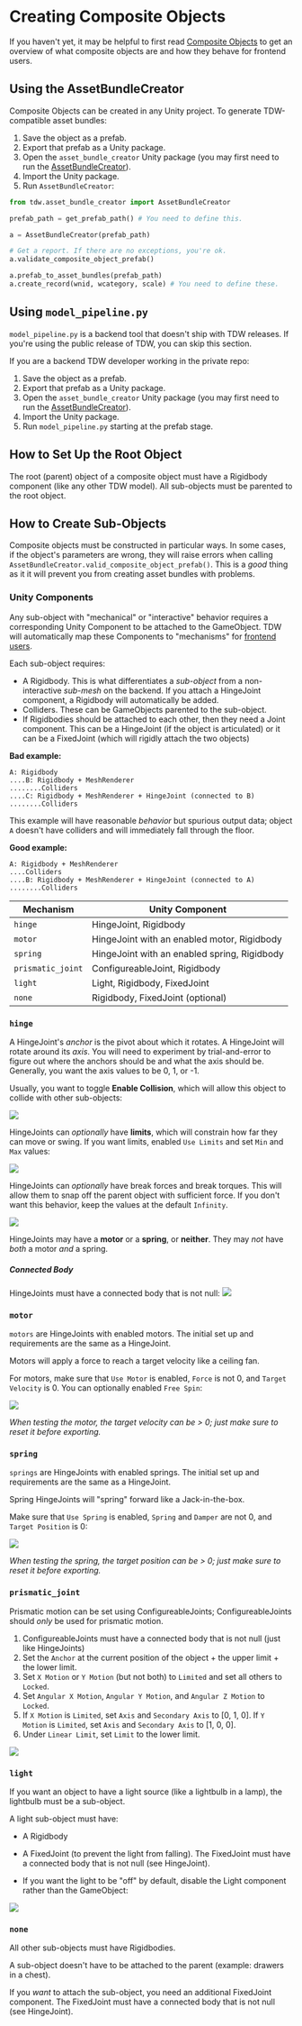 # Creating Composite Objects

If you haven't yet, it may be helpful to first read [Composite Objects](composite_objects.md) to get an overview of what composite objects are and how they behave for frontend users.

## Using the AssetBundleCreator

Composite Objects can be created in any Unity project. To generate TDW-compatible asset bundles:

1. Save the object as a prefab.
2. Export that prefab as a Unity package.
3. Open the `asset_bundle_creator` Unity package (you may first need to run the [AssetBundleCreator](../misc_frontend/add_local_object.md)).
4. Import the Unity package.
5. Run `AssetBundleCreator`: 

```python 
from tdw.asset_bundle_creator import AssetBundleCreator

prefab_path = get_prefab_path() # You need to define this.

a = AssetBundleCreator(prefab_path)

# Get a report. If there are no exceptions, you're ok.
a.validate_composite_object_prefab()

a.prefab_to_asset_bundles(prefab_path)
a.create_record(wnid, wcategory, scale) # You need to define these.
```

## Using `model_pipeline.py`

`model_pipeline.py` is a backend tool that doesn't ship with TDW releases. If you're using the public release of TDW, you can skip this section. 

If you are a backend TDW developer working in the private repo:

1. Save the object as a prefab.
2. Export that prefab as a Unity package.
3. Open the `asset_bundle_creator` Unity package (you may first need to run the [AssetBundleCreator](../misc_frontend/add_local_object.md)).
4. Import the Unity package.
5. Run `model_pipeline.py` starting at the prefab stage.

## How to Set Up the Root Object

The root (parent) object of a composite object must have a Rigidbody component (like any other TDW model). All sub-objects must be parented to the root object.

## How to Create Sub-Objects

Composite objects must be constructed in particular ways. In some cases, if the object's parameters are wrong, they will raise errors when calling `AssetBundleCreator.valid_composite_object_prefab()`. This is a _good_ thing as it it will prevent you from creating asset bundles with problems.

### Unity Components

Any sub-object with "mechanical" or "interactive" behavior requires a corresponding Unity Component to be attached to the GameObject. TDW will automatically map these Components to "mechanisms" for [frontend users](composite_objects.md).

Each sub-object requires:

- A Rigidbody. This is what differentiates a *sub-object* from a non-interactive *sub-mesh* on the backend. If you attach a HingeJoint component, a Rigidbody will automatically be added.
- Colliders. These can be GameObjects parented to the sub-object.
- If Rigidbodies should be attached to each other, then they need a Joint component. This can be a HingeJoint (if the object is articulated) or it can be a FixedJoint (which will rigidly attach the two objects)

**Bad example:**

```
A: Rigidbody
....B: Rigidbody + MeshRenderer
........Colliders
....C: Rigidbody + MeshRenderer + HingeJoint (connected to B)
........Colliders
```

This example will have reasonable *behavior* but spurious output data; object `A` doesn't have colliders and will immediately fall through the floor.

**Good example:**

```
A: Rigidbody + MeshRenderer
....Colliders
....B: Rigidbody + MeshRenderer + HingeJoint (connected to A)
........Colliders
```

| Mechanism         | Unity Component                              |
| ----------------- | -------------------------------------------- |
| `hinge`           | HingeJoint, Rigidbody                        |
| `motor`           | HingeJoint with an enabled motor, Rigidbody  |
| `spring`          | HingeJoint with an enabled spring, Rigidbody |
| `prismatic_joint` | ConfigureableJoint, Rigidbody                |
| `light`           | Light, Rigidbody, FixedJoint                 |
| `none`            | Rigidbody, FixedJoint (optional)             |

### `hinge`

A HingeJoint's _anchor_ is the pivot about which it rotates. A HingeJoint will rotate around its _axis_. You will need to experiment by trial-and-error to figure out where the anchors should be and what the axis should be. Generally, you want the axis values to be 0, 1, or -1.

Usually, you want to toggle  **Enable Collision**, which will allow this object to collide with other sub-objects:

![](../images/composite_objects/enable_collision.png)

HingeJoints can _optionally_  have **limits**, which will constrain how far they can move or swing. If you want limits, enabled `Use Limits` and set `Min` and `Max` values:

![](../images/composite_objects/limits.png)

HingeJoints can _optionally_ have break forces and break torques. This will allow them to snap off the parent object with sufficient force. If you don't want this behavior, keep the values at the default `Infinity`.

![](../images/composite_objects/break_force.png)

HingeJoints may have a **motor** or a **spring**, or **neither**. They may _not_ have _both_ a motor _and_ a spring.

#####  Connected Body

HingeJoints must have a connected body that is not null:
![](../images/composite_objects/connected_body.png)

### `motor`

`motors` are HingeJoints with enabled motors. The initial set up and requirements are the same as a HingeJoint.

Motors will apply a force to reach a target velocity like a ceiling fan.

For motors, make sure that `Use Motor` is enabled, `Force` is not 0, and `Target Velocity` is 0. You can optionally enabled `Free Spin`:

![](../images/composite_objects/motor.png)

_When testing the motor, the target velocity can be > 0; just make sure to reset it before exporting._

### `spring`

`springs` are HingeJoints with enabled springs. The initial set up and requirements are the same as a HingeJoint.

Spring HingeJoints will "spring" forward like a Jack-in-the-box.

Make sure that `Use Spring` is enabled, `Spring` and `Damper` are not 0, and `Target Position` is 0:

![](../images/composite_objects/spring.png)

_When testing the spring, the target position can be > 0; just make sure to reset it before exporting._

### `prismatic_joint`

Prismatic motion can be set using ConfigureableJoints; ConfigureableJoints should *only* be used for prismatic motion.

1. ConfigureableJoints must have a connected body that is not null (just like HingeJoints)
2. Set the `Anchor` at the current position of the object + the upper limit + the lower limit.
3. Set `X Motion` or `Y Motion` (but not both) to `Limited` and set all others to `Locked`.
4. Set `Angular X Motion`, `Angular Y Motion`, and `Angular Z Motion` to `Locked`.
5. If `X Motion` is `Limited`, set `Axis` and `Secondary Axis` to [0, 1, 0]. If `Y Motion` is `Limited`, set `Axis` and `Secondary Axis` to [1, 0, 0]. 
6. Under `Linear Limit`, set `Limit` to the lower limit.

![](../images/composite_objects/configureable_joint.png)

### `light`

If you want an object to have a light source (like a lightbulb in a lamp), the lightbulb must be a sub-object.

A light sub-object must have:

- A Rigidbody

- A FixedJoint (to prevent the light from falling). The FixedJoint must have a connected body that is not null (see HingeJoint).
- If you want the light to be "off" by default, disable the Light component rather than the GameObject:

![](../images/composite_objects/off_light.png)

### `none`

All other sub-objects must have Rigidbodies.

A sub-object doesn't have to be attached to the parent (example: drawers in a chest).

If you _want_ to attach the sub-object, you need an additional FixedJoint component. The FixedJoint must have a connected body that is not null (see HingeJoint).